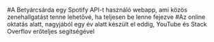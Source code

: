 #A Betyárcsárda egy Spotify API-t használó webapp, ami közös zenehallgatást tenne lehetővé, ha teljesen be lenne fejezve
#Az online oktatás alatt, nagyjából egy év alatt készült el eddig, YouTube és Stack Overflov erőteljes segítségével

